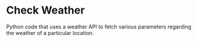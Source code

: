 # Check Weather
Python code that uses a weather API to fetch various parameters regarding the weather of a particular location.
